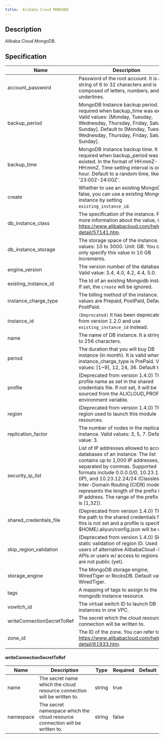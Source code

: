 ```yaml
---
title:  Alibaba Cloud MONGODB
---
```


## Description

Alibaba Cloud MongoDB.

## Specification


 Name | Description | Type | Required | Default 
 ------------ | ------------- | ------------- | ------------- | ------------- 
 account_password | Password of the root account. It is a string of 6 to 32 characters and is composed of letters, numbers, and underlines. | string | true |  
 backup_period | MongoDB Instance backup period. It is required when backup_time was existed. Valid values: [Monday, Tuesday, Wednesday, Thursday, Friday, Saturday, Sunday]. Default to [Monday, Tuesday, Wednesday, Thursday, Friday, Saturday, Sunday]. | list(string) | true |  
 backup_time | MongoDB instance backup time. It is required when backup_period was existed. In the format of HH:mmZ- HH:mmZ. Time setting interval is one hour. Default to a random time, like '23:00Z-24:00Z'. | string | false |  
 create | Whether to use an existing MongoDB. If false, you can use a existing Mongodb instance by setting `existing_instance_id`. | bool | false |  
 db_instance_class | The specification of the instance. For more information about the value, see https://www.alibabacloud.com/help/doc-detail/57141.htm. | string | true |  
 db_instance_storage | The storage space of the instance. Valid values: 10 to 3000. Unit: GB. You can only specify this value in 10 GB increments. | number | false |  
 engine_version | The version number of the database. Valid value: 3.4, 4.0, 4.2, 4.4, 5.0. | string | true |  
 existing_instance_id | The Id of an existing Mongodb instance. If set, the `create` will be ignored. | string | false |  
 instance_charge_type | The billing method of the instance. Valid values are Prepaid, PostPaid, Default to PostPaid. | string | false |  
 instance_id | `(Deprecated)` It has been deprecated from version 1.2.0 and use `existing_instance_id` instead. | string | false |  
 name | The name of DB instance. It a string of 2 to 256 characters. | string | true |  
 period | The duration that you will buy DB instance (in month). It is valid when instance_charge_type is PrePaid. Valid values: [1~9], 12, 24, 36. Default to 1. |  | false |  
 profile | (Deprecated from version 1.4.0) The profile name as set in the shared credentials file. If not set, it will be sourced from the ALICLOUD_PROFILE environment variable. | string | false |  
 region | (Deprecated from version 1.4.0) The region used to launch this module resources. | string | false |  
 replication_factor | The number of nodes in the replica set instance. Valid values: 3, 5, 7. Default value: 3. | number | false |  
 security_ip_list | List of IP addresses allowed to access all databases of an instance. The list contains up to 1,000 IP addresses, separated by commas. Supported formats include 0.0.0.0/0, 10.23.12.24 (IP), and 10.23.12.24/24 (Classless Inter-Domain Routing (CIDR) mode. /24 represents the length of the prefix in an IP address. The range of the prefix length is [1,32]). | list(string) | false |  
 shared_credentials_file | (Deprecated from version 1.4.0) This is the path to the shared credentials file. If this is not set and a profile is specified, $HOME/.aliyun/config.json will be used. | string | false |  
 skip_region_validation | (Deprecated from version 1.4.0) Skip static validation of region ID. Used by users of alternative AlibabaCloud-like APIs or users w/ access to regions that are not public (yet). | bool | false |  
 storage_engine | The MongoDB storage engine, WiredTiger or RocksDB. Default value: WiredTiger. | string | false |  
 tags | A mapping of tags to assign to the mongodb instance resource. | map(string) | false |  
 vswitch_id | The virtual switch ID to launch DB instances in one VPC. | string | false |  
 writeConnectionSecretToRef | The secret which the cloud resource connection will be written to. | [writeConnectionSecretToRef](#writeConnectionSecretToRef) | false |  
 zone_id | The ID of the zone. You can refer to https://www.alibabacloud.com/help/doc-detail/61933.htm. | string | false |  


#### writeConnectionSecretToRef

 Name | Description | Type | Required | Default 
 ------------ | ------------- | ------------- | ------------- | ------------- 
 name | The secret name which the cloud resource connection will be written to. | string | true |  
 namespace | The secret namespace which the cloud resource connection will be written to. | string | false |  
